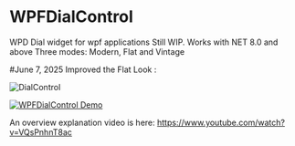 # WPFDialControl
WPD Dial widget for wpf applications
Still WIP. Works with NET 8.0 and above
Three modes: Modern, Flat and Vintage


#June 7, 2025
Improved the Flat Look :


![DialControl](https://github.com/user-attachments/assets/802b8dd2-c8e0-46c9-9822-a6e8f0c39c1d)

[![WPFDialControl Demo](https://i9.ytimg.com/vi/hommN9eepbg/mqdefault.jpg?sqp=COTNuLQG-oaymwEmCMACELQB8quKqQMa8AEB-AHUBoACwgOKAgwIABABGGQgZChkMA8=&rs=AOn4CLD2xv6VvvBFRmFoI_NIvql2vHpdNA)](https://www.youtube.com/watch?v=hommN9eepbg "WPFDialControl demo")

An overview explanation video is here:
https://www.youtube.com/watch?v=VQsPnhnT8ac
